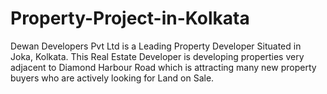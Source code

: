 # Property-Project-in-Kolkata
Dewan Developers Pvt Ltd is a Leading Property Developer Situated in Joka, Kolkata.  This Real Estate Developer is developing properties very adjacent to Diamond Harbour Road which is attracting many new property buyers who are actively looking for Land on Sale.
